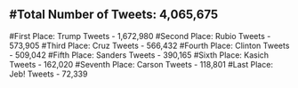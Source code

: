 #Total Number of Tweets: 4,065,675 
---
#First Place: Trump Tweets - 1,672,980
#Second Place: Rubio Tweets - 573,905
#Third Place: Cruz Tweets - 566,432
#Fourth Place: Clinton Tweets - 509,042
#Fifth Place: Sanders Tweets - 390,165
#Sixth Place: Kasich Tweets - 162,020
#Seventh Place: Carson Tweets - 118,801
#Last Place: Jeb! Tweets - 72,339
